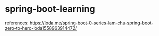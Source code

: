 # spring-boot-learning
references: https://loda.me/spring-boot-0-series-lam-chu-spring-boot-zero-to-hero-loda1558963914472/
